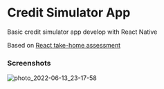 # Credit Simulator App

Basic credit simulator app develop with React Native

Based on [React take-home assessment](https://github.com/digbang/ejercicio-react)

### Screenshots

![photo_2022-06-13_23-17-58](https://user-images.githubusercontent.com/33454907/173479524-7ea1d9c7-e8d8-4f0e-9850-cc60faaa8b44.jpg)
